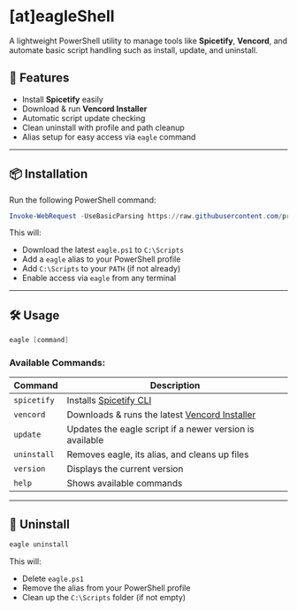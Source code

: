 # [at]eagleShell

A lightweight PowerShell utility to manage tools like **Spicetify**, **Vencord**, and automate basic script handling such as install, update, and uninstall.

## 🚀 Features

-   Install **Spicetify** easily
-   Download & run **Vencord Installer**
-   Automatic script update checking
-   Clean uninstall with profile and path cleanup
-   Alias setup for easy access via `eagle` command

---

## 📦 Installation

Run the following PowerShell command:

```powershell
Invoke-WebRequest -UseBasicParsing https://raw.githubusercontent.com/prodbyeagle/eaglePowerShell/main/installer.ps1 | Invoke-Expression
```

This will:

-   Download the latest `eagle.ps1` to `C:\Scripts`
-   Add a `eagle` alias to your PowerShell profile
-   Add `C:\Scripts` to your `PATH` (if not already)
-   Enable access via `eagle` from any terminal

---

## 🛠 Usage

```powershell
eagle [command]
```

### Available Commands:

| Command     | Description                                                                                     |
| ----------- | ----------------------------------------------------------------------------------------------- |
| `spicetify` | Installs [Spicetify CLI](https://github.com/spicetify/cli)                                      |
| `vencord`   | Downloads & runs the latest [Vencord Installer](https://github.com/Vendicated/VencordInstaller) |
| `update`    | Updates the eagle script if a newer version is available                                        |
| `uninstall` | Removes eagle, its alias, and cleans up files                                                   |
| `version`   | Displays the current version                                                                    |
| `help`      | Shows available commands                                                                        |

---

## 🧼 Uninstall

```powershell
eagle uninstall
```

This will:

-   Delete `eagle.ps1`
-   Remove the alias from your PowerShell profile
-   Clean up the `C:\Scripts` folder (if not empty)
